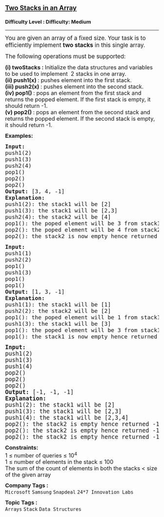 <h2><a href="https://www.geeksforgeeks.org/problems/implement-two-stacks-in-an-array/1">Two Stacks in an Array</a></h2><h3>Difficulty Level : Difficulty: Medium</h3><hr><div class="problems_problem_content__Xm_eO"><p data-start="218" data-end="334"><span style="font-size: 14pt;">You are given an array of a fixed size. Your task is to efficiently implement <strong data-start="296" data-end="310">two stacks</strong> in this single array.</span></p>
<p data-start="218" data-end="334"><span style="font-size: 14pt;">The following operations must be supported:</span></p>
<p><span style="font-size: 18px;"><strong><span style="font-size: 18px;">(i) twoStacks : </span></strong><span style="font-size: 18px;">Initialize the data structures and variables to be used to </span><span style="font-size: 18px;">implement&nbsp;&nbsp;2 stacks in one array.</span><br><strong style="font-size: 18px;">(ii) push1(x) </strong><span style="font-size: 18px;">: pushes element into the first stack.</span><br><strong style="font-size: 18px;">(iii) push2(x) </strong><span style="font-size: 18px;">: pushes element into the second stack.</span><br><strong style="font-size: 18px;">(iv) pop1() </strong><span style="font-size: 18px;">: pops an element from the first stack and returns the popped element. If the first stack is empty, it should return -1.</span><br><strong style="font-size: 18px;">(v) pop2() </strong><span style="font-size: 18px;">: pops an element from the second stack and returns the popped element. If the second stack is empty, it should return -1.</span><br></span></p>
<p><span style="font-size: 18px;"><strong>Examples:</strong></span></p>
<pre><span style="font-size: 18px;"><strong>Input:
</strong>push1(2)
push1(3)
push2(4)
pop1()
pop2()
pop2()
<strong>Output: </strong>[3, 4, -1]<strong>
Explanation: <br></strong></span><span style="font-size: 18px;">push1(2): the stack1 will be [2]
push1(3): the stack1 will be [2,3]
push2(4): the stack2 will be [4]
pop1(): the poped element will be 3 from stack1 and stack1 will be {2}
pop2(): the poped element will be 4 from stack2 and now stack2 is empty
pop2(): the stack2 is now empty hence returned -1.</span></pre>
<pre><span style="font-size: 18px;"><strong>Input:
</strong>push1(1)
push2(2)<br></span><span style="font-size: 18px;">pop1()
push1(3)
pop1()
pop1()
<strong>Output: </strong>[1, 3, -1]<strong>
Explanation:
</strong>push1(1): the stack1 will be [1]
push2(2): the stack2 will be [2]<br>pop1(): the poped element will be 1 from stack1 and stack1 will be empty<br>push1(3): the stack1 will be [3]
pop1(): the poped element will be 3 from stack1 and stack1 will be empty<br>pop1(): the stack1 is now empty hence returned -1.<br></span></pre>
<pre><span style="font-size: 14pt;"><strong>Input:
</strong>push1(2)
push1(3)
push1(4)
pop2()
pop2()
pop2()
<strong>Output: </strong>[-1, -1, -1]<strong>
Explanation:
</strong>push1(2): the stack1 will be [2]
push1(3): the stack1 will be [2,3]
push1(4): the stack1 will be [2,3,4]
pop2(): the stack2 is empty hence returned -1.</span><br><span style="font-size: 14pt;">pop2(): the stack2 is empty hence returned -1.</span><br><span style="font-size: 14pt;">pop2(): the stack2 is empty hence returned -1.</span></pre>
<p><span style="font-size: 18px;"><strong>Constraints:</strong><br>1 ≤ number of queries ≤ 10<sup>4</sup><br>1 ≤ number of elements in the stack</span><span style="font-size: 18px;"> ≤ 100</span><br><span style="font-size: 18px;">The sum of the count of elements in both the stacks &lt; size of the given array</span></p></div><p><span style=font-size:18px><strong>Company Tags : </strong><br><code>Microsoft</code>&nbsp;<code>Samsung</code>&nbsp;<code>Snapdeal</code>&nbsp;<code>24*7 Innovation Labs</code>&nbsp;<br><p><span style=font-size:18px><strong>Topic Tags : </strong><br><code>Arrays</code>&nbsp;<code>Stack</code>&nbsp;<code>Data Structures</code>&nbsp;